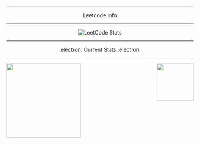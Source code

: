 <div align="center">
  <hr>
  <p>Leetcode Info</p>
  <hr>
  <img src="https://leetcard.jacoblin.cool/Vishal?theme=dark" alt="LeetCode Stats">
</div
  
<div align="center">
  <hr>
  <p align="center">:electron: Current Stats :electron:</p>
  <hr>
<div>


<a href="https://github.com/Hushcoder/convoychat">
  <img height=200 align="left" src="https://github-readme-stats.vercel.app/api/top-langs/?username=hushcoder&layout=compact&theme=transparent&langs_count=8&card_width=320" />
</a>
<a href="https://github.com/Hushcoder/github-readme-stats">
  <img height=100 align="right" src="https://github-readme-stats.vercel.app/api?username=Hushcoder&show_icons=true&theme=transparent&card_width=220" />
</a>



